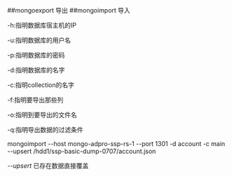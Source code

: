 ##mongoexport 导出
##mongoimport 导入

-h:指明数据库宿主机的IP

-u:指明数据库的用户名

-p:指明数据库的密码

-d:指明数据库的名字

-c:指明collection的名字

-f:指明要导出那些列

-o:指明到要导出的文件名

-q:指明导出数据的过滤条件

mongoimport --host mongo-adpro-ssp-rs-1 --port 1301 -d account -c main --upsert /hdd1/ssp-basic-dump-0707/account.json

*--upsert* 已存在数据直接覆盖
